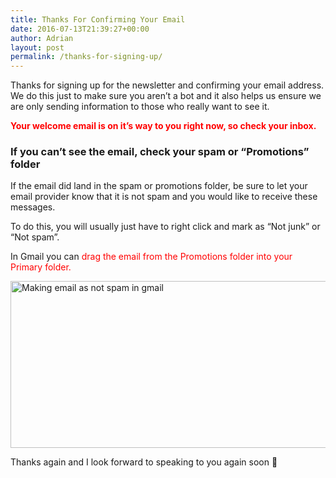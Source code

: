 ```yaml
---
title: Thanks For Confirming Your Email
date: 2016-07-13T21:39:27+00:00
author: Adrian
layout: post
permalink: /thanks-for-signing-up/
---
```

Thanks for signing up for the newsletter and confirming your email address. We do this just to make sure you aren&#8217;t a bot and it also helps us ensure we are only sending information to those who really want to see it.

<span style="color: #ff0000;"><strong>Your welcome email is on it&#8217;s way to you right now, so check your inbox.</strong></span>

### If you can&#8217;t see the email, check your spam or &#8220;Promotions&#8221; folder

If the email did land in the spam or promotions folder, be sure to let your email provider know that it is not spam and you would like to receive these messages.

To do this, you will usually just have to right click and mark as &#8220;Not junk&#8221; or &#8220;Not spam&#8221;.

In Gmail you can <span style="color: #ff0000;">drag the email from the Promotions folder into your Primary folder.</span>

<img class="aligncenter wp-image-1044" src="https://res.cloudinary.com/djxscnpzf/image/upload/v1468443204/primary1_ui2kup.jpg" alt="Making email as not spam in gmail" width="750" height="267" />

Thanks again and I look forward to speaking to you again soon 🙂
